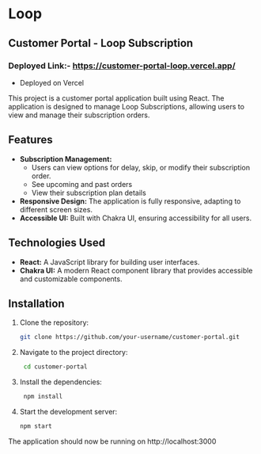 # Loop   
##  Customer Portal - Loop Subscription
### Deployed Link:- https://customer-portal-loop.vercel.app/
- Deployed on Vercel

This project is a customer portal application built using React. The application is designed to manage Loop Subscriptions, allowing users to view and manage their subscription orders.

## Features

- **Subscription Management:**
     - Users can view options for delay, skip, or modify their subscription order.
     - See upcoming and past orders
     - View their subscription plan details
- **Responsive Design:** The application is fully responsive, adapting to different screen sizes.
- **Accessible UI:** Built with Chakra UI, ensuring accessibility for all users.

## Technologies Used

- **React:** A JavaScript library for building user interfaces.
- **Chakra UI:** A modern React component library that provides accessible and customizable components.

## Installation

1. Clone the repository:

   ```bash
   git clone https://github.com/your-username/customer-portal.git
2. Navigate to the project directory:

   ```bash
    cd customer-portal
    ```
3. Install the dependencies:
   ```bash
    npm install
4. Start the development server:
    ```bash
    npm start
The application should now be running on http://localhost:3000
